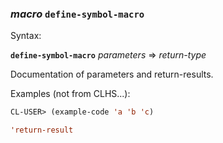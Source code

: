 ### <em>macro</em> <strong>`define-symbol-macro`</strong>

Syntax:

<strong>`define-symbol-macro`</strong> <em>parameters</em> => <em>return-type</em>

Documentation of parameters and return-results.

Examples (not from CLHS...):

```lisp
CL-USER> (example-code 'a 'b 'c)

'return-result
```
